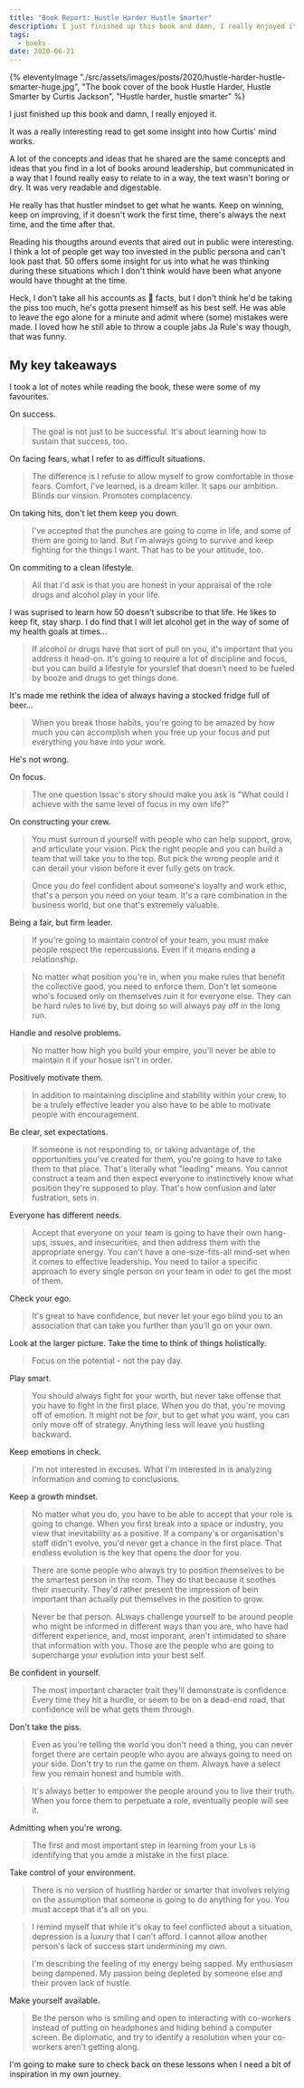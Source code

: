 ```yaml
---
title: "Book Report: Hustle Harder Hustle Smarter"
description: I just finished up this book and damn, I really enjoyed it.
tags:
  - books
date: 2020-06-21 
---
```


{% eleventyImage "./src/assets/images/posts/2020/hustle-harder-hustle-smarter-huge.jpg", "The book cover of the book Hustle Harder, Hustle Smarter by Curtis Jackson", "Hustle harder, hustle smarter" %}

I just finished up this book and damn, I really enjoyed it.

It was a really interesting read to get some insight into how Curtis' mind works.

A lot of the concepts and ideas that he shared are the same concepts and ideas that you find in a lot of books around leadership, but communicated in a way that I found really easy to relate to in a way, the text wasn't boring or dry. It was very readable and digestable.

He really has that hustler mindset to get what he wants. Keep on winning, keep on improving, if it doesn't work the first time, there's always the next time, and the time after that.

Reading his thougths around events that aired out in public were interesting. I think a lot of people get way too invested in the public persona and can't look past that. 50 offers some insight for us into what he was thinking during these situations which I don't think would have been what anyone would have thought at the time.

Heck, I don't take all his accounts as :100: facts, but I don't think he'd be taking the piss too much, he's gotta present himself as his best self. He was able to leave the ego alone for a minute and admit where (some) mistakes were made. I loved how he still able to throw a couple jabs Ja Rule's way though, that was funny.

## My key takeaways

I took a lot of notes while reading the book, these were some of my favourites.

On success.
> The goal is not just to be successful. It's about learning how to sustain that success, too.

On facing fears, what I refer to as difficult situations.
> The difference is I refuse to allow myself to  grow comfortable in those fears. Comfort, I've learned, is a dream killer. It saps our ambition. Blinds our vinsion. Promotes complacency.

On taking hits, don't let them keep you down.
> I've accepted that the punches are going to come in life, and some of them are going to land. But I'm always going to survive and keep fighting for the things I want. That has to be your attitude, too.

On commiting to a clean lifestyle.
> All that I'd ask is that you are honest in your appraisal of the role drugs and alcohol play in your life.

I was suprised to learn how 50 doesn't subscribe to that life. He likes to keep fit, stay sharp. I do find that I will let alcohol get in the way of some of my health goals at times...
> If alcohol or drugs have that sort of pull on you, it's important that you address it head-on. It's going to require a lot of discipline and focus, but you can build a lifestyle for yourslef that doesn't need to be fueled by booze and drugs to get things done.

It's made me rethink the idea of always having a stocked fridge full of beer...
> When you break those habits, you're going to be amazed by how much you can accomplish when you free up your focus and put everything you have into your work.

He's not wrong.

On focus.
> The one question Issac's story should make you ask is "What could I achieve with the same level of focus in my own life?"

On constructing your crew.
> You must surroun d yourself with people who can help support, grow, and articulate your vision. Pick the right people and you can build a team that will take you to the top. But pick the wrong people and it can derail your vision before it ever fully gets on track.

> Once you do feel confident about someone's loyalty and work ethic, that's a person you need on your team. It's a rare combination in the business world, but one that's extremely valuable.

Being a fair, but firm leader.
> If you're going to maintain control of your team, you must make people respect the repercussions. Even if it means ending a relationship.

> No matter what position you're in, when you make rules that benefit the collective good, you need to enforce them. Don't let someone who's focused only on themselves ruin it for everyone else. They can be hard rules to live by, but doing so will always pay off in the long run. 

Handle and resolve problems.
> No matter how high you build your empire, you'll never be able to maintain it if your hosue isn't in order.

Positively motivate them.
> In addition to maintaining discipline and stability within your crew, to be a trulely effective leader you also have to be able to motivate people with encouragement. 

Be clear, set expectations.
> If someone is not responding to, or taking advantage of, the opportunities you've created for them, you're going to have to take them to that place. That's literally what "leading" means. You cannot construct a team and then expect everyone to instinctively know what position they're supposed to play. That's how confusion and later fustration, sets in.

Everyone has different needs.
> Accept that everyone on your team is going to have their own hang-ups, issues, and insecurities, and then address them with the appropriate energy. You can't have a one-size-fits-all mind-set when it comes to effective leadership. You need to tailor a specific approach to every single person on your team in oder to get the most of them.

Check your ego.
> It's great to have confidence, but never let your ego blind you to an association that can take you further than you'll go on your own.

Look at the larger picture. Take the time to think of things holistically.
> Focus on the potential - not the pay day.

Play smart.
> You should always fight for your worth, but never take offense that you have to fight in the first place. When you do that, you're moving off of emotion. It might not be _fair_, but to get what you want, you can only move off of strategy. Anything less will leave you hustling backward.

Keep emotions in check.
> I'm not interested in excuses. What I'm interested in is analyzing information and coming to conclusions.

Keep a growth mindset. 
> No matter what you do, you have to be able to accept that your role is going to change. When you first break into a space or industry, you view that inevitability as a positive. If a company's or organisation's staff didn't evolve, you'd never get a chance in the first place. That endless evolution is the key that opens the door for you.

> There are some people who always try to position themselves to be the smartest person in the room. They do that because it soothes their insecurity. They'd rather present the impression of bein important than actually put themselves in the position to grow.

> Never be that person. ALways challenge yourself to be around people who might be informed in different ways than you are, who have had different experience, and, most imporant, aren't intimidated to share that information with you. Those are the people who are going to supercharge your evolution into your best self.

Be confident in yourself.
> The most important character trait they'll demonstrate is confidence. Every time they hit a hurdle, or seem to be on a dead-end road, that confidence will be what gets them through.

Don't take the piss.
> Even as you're telling the world you don't need a thing, you can never forget there are certain people who ayou are always going to need on your side. Don't try to run the game on them. Always have a select few you remain honest and humble with.

> It's always better to empower the people around you to live their truth. When you force them to perpetuate a role, eventually people will see it.

Admitting when you're wrong.
> The first and most important step in learning from your Ls is identifying that you amde a mistake in the first place.

Take control of your environment.
> There is no version of hustling harder or smarter that involves relying on the assumption that someone is going to do anything for you. You must accept that it's all on you.

> I remind myself that while it's okay to feel conflicted about a situation, depression is a luxury that I can't afford. I cannot allow another person's lack of success start undermining my own.

> I'm describing the feeling of my energy being sapped. My enthusiasm being dampened. My passion being depleted by someone else and their proven lack of hustle.

Make yourself available.
> Be the person who is smiling and open to interacting with co-workers instead of putting on headphones and hiding behind a computer screen. Be diplomatic, and try to identify a resolution when your co-workers aren't getting along.

I'm going to make sure to check back on these lessons when I need a bit of inspiration in my own journey. 

